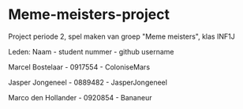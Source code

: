 # Meme-meisters-project
Project periode 2, spel maken van groep "Meme meisters", klas INF1J

Leden: Naam - student nummer - github username

Marcel Bostelaar - 0917554 - ColoniseMars

Jasper Jongeneel - 0889482 - JasperJongeneel

Marco den Hollander - 0920854 - Bananeur
